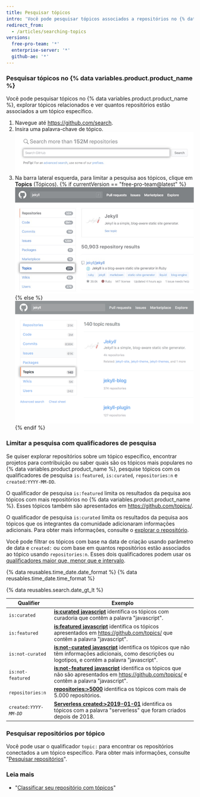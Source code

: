 ```yaml
---
title: Pesquisar tópicos
intro: 'Você pode pesquisar tópicos associados a repositórios no {% data variables.product.product_name %}.'
redirect_from:
  - /articles/searching-topics
versions:
  free-pro-team: '*'
  enterprise-server: '*'
  github-ae: '*'
---
```


### Pesquisar tópicos no {% data variables.product.product_name %}

Você pode pesquisar tópicos no {% data variables.product.product_name %}, explorar tópicos relacionados e ver quantos repositórios estão associados a um tópico específico.

1. Navegue até https://github.com/search.
2. Insira uma palavra-chave de tópico. ![campo de pesquisa](/assets/images/help/search/search-field.png)
3. Na barra lateral esquerda, para limitar a pesquisa aos tópicos, clique em **Topics** (Tópicos).
{% if currentVersion == "free-pro-team@latest" %}
  ![Página de resultados da pequisa do repositório Jekyll com opção de tópico do menu lateral em destaque](/assets/images/help/search/topic-left-side-navigation-dotcom.png){% else %}
![Jekyll repository search results page on dotcom with topics side-menu option highlighted](/assets/images/help/search/topic-left-side-navigation.png){% endif %}

### Limitar a pesquisa com qualificadores de pesquisa

Se quiser explorar repositórios sobre um tópico específico, encontrar projetos para contribuição ou saber quais são os tópicos mais populares no {% data variables.product.product_name %}, pesquise tópicos com os qualificadores de pesquisa `is:featured`, `is:curated`, `repositories:n` e `created:YYYY-MM-DD`.

O qualificador de pesquisa `is:featured` limita os resultados da pequisa aos tópicos com mais repositórios no {% data variables.product.product_name %}. Esses tópicos também são apresentados em https://github.com/topics/.

O qualificador de pesquisa `is:curated` limita os resultados da pequisa aos tópicos que os integrantes da comunidade adicionaram informações adicionais. Para obter mais informações, consulte o [explorar o repositório](https://github.com/github/explore).

Você pode filtrar os tópicos com base na data de criação usando parâmetro de data e `created:` ou com base em quantos repositórios estão associados ao tópico usando `repositories:n`. Esses dois qualificadores podem usar os [qualificadores maior que, menor que e intervalo](/articles/understanding-the-search-syntax).

{% data reusables.time_date.date_format %} {% data reusables.time_date.time_format %}

{% data reusables.search.date_gt_lt %}

| Qualifier                 | Exemplo                                                                                                                                                                                                                                      |
| ------------------------- | -------------------------------------------------------------------------------------------------------------------------------------------------------------------------------------------------------------------------------------------- |
| `is:curated`              | [**is:curated javascript**](https://github.com/search?utf8=%E2%9C%93&q=javascript+is%3Acurated&type=Topics) identifica os tópicos com curadoria que contêm a palavra "javascript".                                                           |
| `is:featured`             | [**is:featured javascript**](https://github.com/search?utf8=%E2%9C%93&q=javascript+is%3Afeatured&type=Topics) identifica os tópicos apresentados em https://github.com/topics/ que contêm a palavra "javascript".                            |
| `is:not-curated`          | [**is:not-curated javascript**](https://github.com/search?utf8=%E2%9C%93&q=javascript+is%3Anot-curated&type=Topics) identifica os tópicos que não têm informações adicionais, como descrições ou logotipos, e contêm a palavra "javascript". |
| `is:not-featured`         | [**is:not-featured javascript**](https://github.com/search?utf8=%E2%9C%93&q=javascript+is%3Anot-featured&type=Topics) identifica os tópicos que não são apresentados em https://github.com/topics/ e contêm a palavra "javascript".          |
| `repositories:n`          | [**repositories:&gt;5000**](https://github.com/search?q=repositories%3A%3E5000) identifica os tópicos com mais de 5.000 repositórios.                                                                                                  |
| <code>created:<em>YYYY-MM-DD</em></code> | [**Serverless created:&gt;2019-01-01**](https://github.com/search?q=Serverless+created%3A%3E2019-01-01&type=Topics) identifica os tópicos com a palavra "serverless" que foram criados depois de 2018.                                 |

### Pesquisar repositórios por tópico

Você pode usar o qualificador `topic:` para encontrar os repositórios conectados a um tópico específico. Para obter mais informações, consulte "[Pesquisar repositórios](/articles/searching-for-repositories/#search-by-topic)".

### Leia mais
- "[Classificar seu repositório com tópicos](/articles/classifying-your-repository-with-topics)"
